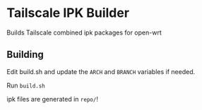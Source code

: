 # Tailscale IPK Builder

Builds Tailscale combined ipk packages for open-wrt

## Building

Edit build.sh and update the `ARCH` and `BRANCH` variables if needed.

Run `build.sh`

ipk files are generated in `repo/`!
